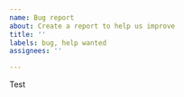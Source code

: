 ```yaml
---
name: Bug report
about: Create a report to help us improve
title: ''
labels: bug, help wanted
assignees: ''

---
```


Test
